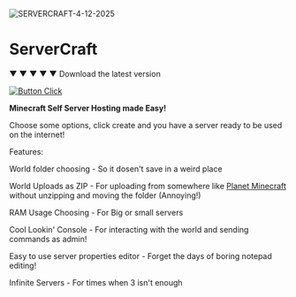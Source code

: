 ![SERVERCRAFT-4-12-2025](https://github.com/user-attachments/assets/391dd86b-e325-46f0-b8c8-c31c9e6af5b9)
# ServerCraft

▼ ▼ ▼ ▼ ▼ Download the latest version

[![Button Click]][Link] 

**Minecraft Self Server Hosting made Easy!**

Choose some options, click create and you have a server ready to be used on the internet!

Features:

World folder choosing - So it dosen't save in a weird place

World Uploads as ZIP - For uploading from somewhere like [Planet Minecraft](https://www.planetminecraft.com/projects/) without unzipping and moving the folder (Annoying!)

RAM Usage Choosing - For Big or small servers

Cool Lookin' Console - For interacting with the world and sending commands as admin!

Easy to use server properties editor - Forget the days of boring notepad editing!

Infinite Servers - For times when 3 isn't enough

[Button Click]: https://img.shields.io/badge/Install-grey?style=for-the-badge&logoColor=white&logo=Files
[Link]: https://github.com/lazerkatsweirdstuff/servercraft/releases/download/V0.3/ServerCraftv0.3.exe
